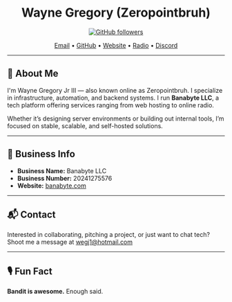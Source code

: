<h1 align="center">Wayne Gregory (Zeropointbruh)</h1>

<p align="center">
  <a href="https://github.com/ZEROPOINTBRUH">
    <img src="https://img.shields.io/github/followers/ZEROPOINTBRUH?label=Follow&style=social" alt="GitHub followers">
  </a>
</p>

<p align="center">
  <a href="mailto:wegj1@banabyte.com">Email</a> • 
  <a href="https://github.com/ZEROPOINTBRUH">GitHub</a> • 
  <a href="https://banabyte.com">Website</a> • 
  <a href="https://radio.banabyte.com">Radio</a> • 
  <a href="https://discord.banabyte.com">Discord</a>
</p>

---

## 👋 About Me

I'm Wayne Gregory Jr III — also known online as Zeropointbruh. I specialize in infrastructure, automation, and backend systems. I run **Banabyte LLC**, a tech platform offering services ranging from web hosting to online radio.

Whether it’s designing server environments or building out internal tools, I’m focused on stable, scalable, and self-hosted solutions.

---

## 🏢 Business Info

- **Business Name:** Banabyte LLC  
- **Business Number:** 20241275576  
- **Website:** [banabyte.com](https://banabyte.com)

---

## 📬 Contact

Interested in collaborating, pitching a project, or just want to chat tech?  
Shoot me a message at [wegj1@hotmail.com](mailto:wegj1@hotmail.com)

---

## 🎙️ Fun Fact

**Bandit is awesome.** Enough said.